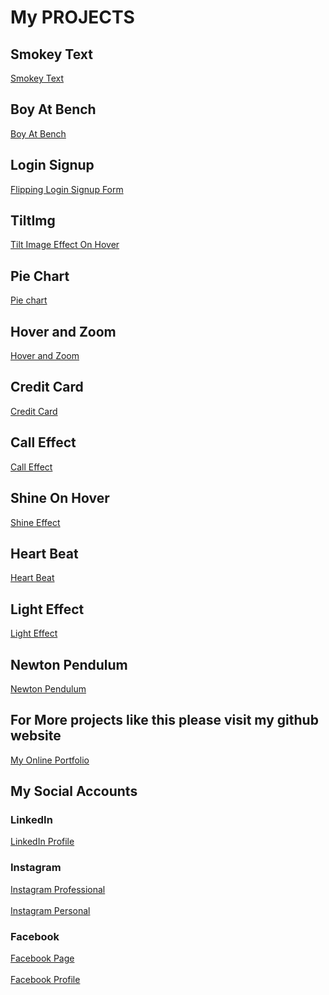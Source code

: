 # My PROJECTS 


## Smokey Text

<a href="https://imyogeshgaur.github.io/smoky_text/"> Smokey Text </a>

## Boy At Bench

<a href="https://imyogeshgaur.github.io/coffee_at_bench/">Boy At Bench </a>

## Login Signup

<a href="https://imyogeshgaur.github.io/animated_loginform/"> Flipping Login Signup Form </a>

## TiltImg

<a href="https://imyogeshgaur.github.io/tilt_image/"> Tilt Image Effect On Hover </a>

## Pie Chart 

<a href="https://imyogeshgaur.github.io/pie_chart/"> Pie chart </a>

## Hover and Zoom

<a href="https://imyogeshgaur.github.io/hover_and_zoom/."> Hover and Zoom </a>

## Credit Card
<a href="https://imyogeshgaur.github.io/creditcard/"> Credit Card </a>

## Call Effect

<a href="https://imyogeshgaur.github.io/call_effect/"> Call Effect</a>

## Shine On Hover
<a href="https://imyogeshgaur.github.io/shine_effect/">Shine Effect </a>

## Heart Beat 
<a href="https://imyogeshgaur.github.io/heart_beat_effect/"> Heart Beat </a>

## Light Effect

<a href="https://imyogeshgaur.github.io/light_effect"> Light Effect </a>

## Newton Pendulum 

<a href="https://imyogeshgaur.github.io/newton_pendulum"> Newton Pendulum </a>

## For More projects like this please visit my github website

<a href = 'https://imyogeshgaur.github.io' target="_yogesh"> My Online Portfolio </a>

## My Social Accounts

### LinkedIn 

<a href='https://linkedin.com/in/imyogeshgaur' target="_yogesh"> LinkedIn Profile</a>

### Instagram 

<a href='https://instagram.com/imatechgeek' target="_yogesh"> Instagram Professional </a>
<br> <br>
<a href='https://instagram.com/imyogeshgaur' target="_yogesh"> Instagram Personal </a>

### Facebook 

<a href='https://www.facebook.com/Just-for-skill-development-114448226946175'>Facebook Page</a>
<br> <br>
<a href='https://www.facebook.com/profile.php?id=100022189704235' target="_yogesh"> Facebook Profile </a>
